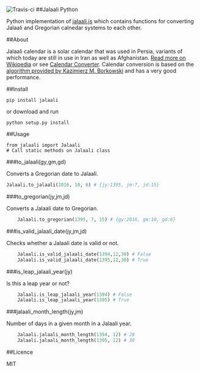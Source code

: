 ![Travis-ci](https://travis-ci.org/aaghamohammadi/jalaali-python.svg?branch=master)
##Jalaali Python

Python implementation of [jalaali.js](https://github.com/jalaali/jalaali-js) which contains functions for converting Jalaali and Gregorian calnedar systems to each other.

##About

Jalaali calendar is a solar calendar that was used in Persia, variants of which today are still in use in Iran as well as Afghanistan. [Read more on Wikipedia](http://en.wikipedia.org/wiki/Jalali_calendar) or see [Calendar Converter](http://www.fourmilab.ch/documents/calendar/).
Calendar conversion is based on the [algorithm provided by Kazimierz M. Borkowski](http://www.astro.uni.torun.pl/~kb/Papers/EMP/PersianC-EMP.htm) and has a very good performance.

##Install
    
    pip install jalaali

or download and run

    python setup.py install

##Usage

    from jalaali import Jalaali
    # Call static methods on Jalaali class


###to_jalaali(gy,gm,gd)

Converts a Gregorian date to Jalaali.

```python
Jalaali.to_jalaali(2016, 10, 6) # {jy:1395, jm:7, jd:15}
```

###to_gregorian(jy,jm,jd)

Converts a Jalaali date to Gregorian.

```python
    Jalaali.to_gregorian(1395, 7, 15) # {gy:2016, gm:10, gd:6}
```

###is_valid_jalaali_date(jy,jm,jd)

Checks whether a Jalaali date is valid or not.

```python
    Jalaali.is_valid_jalaali_date(1394,12,30) # False
    Jalaali.is_valid_jalaali_date(1395,12,30) # True
```

###is_leap_jalaali_year(jy)

Is this a leap year or not?

```python
    Jalaali.is_leap_jalaali_year(1394) # False
    Jalaali.is_leap_jalaali_year(1395) # True
```

###jalaali_month_length(jy,jm)

Number of days in a given month in a Jalaali year.

```python
    Jalaali.jalaali_month_length(1394, 12) # 29
    Jalaali.jalaali_month_length(1395, 12) # 30
```

##Licence

MIT

